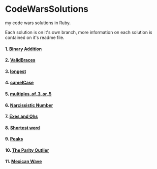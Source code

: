 # CodeWarsSolutions
my code wars  solutions in Ruby.

Each solution is on it's own branch, more information on each solution is contained on it's readme file.

#### 1. [Binary Addition](https://github.com/Melvin1Atieno/CodeWarsSolutions/tree/BinaryAddition)

#### 2. [ValidBraces](https://github.com/Melvin1Atieno/CodeWarsSolutions/tree/ValidBraces)

#### 3. [longest](https://github.com/Melvin1Atieno/CodeWarsSolutions/tree/longest)

#### 4. [camelCase](https://github.com/Melvin1Atieno/CodeWarsSolutions/tree/camelcase)

#### 5. [multiples_of_3_or_5](https://github.com/Melvin1Atieno/CodeWarsSolutions/tree/multiples-of-3-or-5)

#### 6. [Narcissistic Number](https://github.com/Melvin1Atieno/CodeWarsSolutions/tree/narcissistic-number)

#### 7. [Exes and Ohs](https://github.com/Melvin1Atieno/CodeWarsSolutions/tree/exes-and-ohs)

#### 8. [Shortest word](https://github.com/Melvin1Atieno/CodeWarsSolutions/blob/shortest-word/shortest-word.rb)

#### 9. [Peaks](https://github.com/Melvin1Atieno/CodeWarsSolutions/blob/pick-peaks/peaks.rb)

#### 10. [The Parity Outlier](https://github.com/Melvin1Atieno/CodeWarsSolutions/blob/find-the-parity-outlier/parity-outlier.rb)

#### 11. [Mexican Wave](https://github.com/Melvin1Atieno/CodeWarsSolutions/tree/mexican_wave)